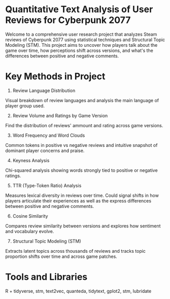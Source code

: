 # Quantitative Text Analysis of User Reviews for Cyberpunk 2077

Welcome to a comprehensive user research project that analyzes Steam reviews of Cyberpunk 2077 using statistical techniques and Structural Topic Modeling (STM). This project aims to uncover how players talk about the game over time, how perceptions shift across versions, and what's the differences between positive and negative comments.

# Key Methods in Project

1. Review Language Distribution

  Visual breakdown of review languages and analysis the main language of player group used.

2. Review Volume and Ratings by Game Version

  Find the distribution of reviews' ammount and rating across game versions.

3. Word Frequency and Word Clouds

  Common tokens in positive vs negative reviews and intuitive snapshot of dominant player concerns and praise.

4. Keyness Analysis

  Chi-squared analysis showing words strongly tied to positive or negative ratings.

5. TTR (Type-Token Ratio) Analysis

  Measures lexical diversity in reviews over time. Could signal shifts in how players articulate their experiences as well as the express differences between positive and negative comments.

6. Cosine Similarity

  Compares review similarity between versions and explores how sentiment and vocabulary evolve.

7. Structural Topic Modeling (STM)

  Extracts latent topics across thousands of reviews and tracks topic proportion shifts over time and across game patches.

# Tools and Libraries

R + tidyverse, stm, text2vec, quanteda, tidytext, gplot2, stm, lubridate

